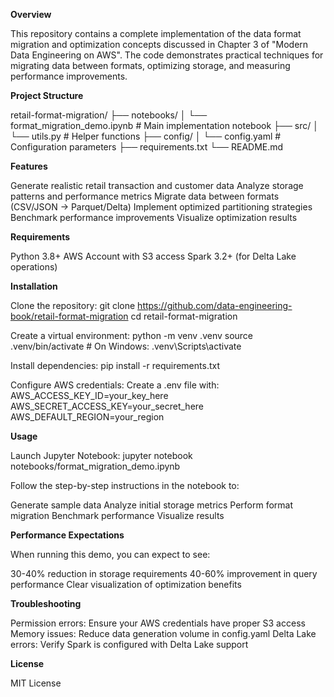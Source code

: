 **Overview**

This repository contains a complete implementation of the data format migration and optimization concepts discussed in Chapter 3 of "Modern Data Engineering on AWS". The code demonstrates practical techniques for migrating data between formats, optimizing storage, and measuring performance improvements.

**Project Structure**

retail-format-migration/
├── notebooks/
│   └── format_migration_demo.ipynb    # Main implementation notebook
├── src/
│   └── utils.py                       # Helper functions
├── config/
│   └── config.yaml                    # Configuration parameters
├── requirements.txt
└── README.md

**Features**

Generate realistic retail transaction and customer data
Analyze storage patterns and performance metrics
Migrate data between formats (CSV/JSON → Parquet/Delta)
Implement optimized partitioning strategies
Benchmark performance improvements
Visualize optimization results

**Requirements**

Python 3.8+
AWS Account with S3 access
Spark 3.2+ (for Delta Lake operations)

**Installation**

Clone the repository:
  git clone https://github.com/data-engineering-book/retail-format-migration
  cd retail-format-migration
  
Create a virtual environment:
  python -m venv .venv
  source .venv/bin/activate  # On Windows: .venv\Scripts\activate
  
Install dependencies:
  pip install -r requirements.txt
  
Configure AWS credentials:
  Create a .env file with:
  AWS_ACCESS_KEY_ID=your_key_here
  AWS_SECRET_ACCESS_KEY=your_secret_here
  AWS_DEFAULT_REGION=your_region

**Usage**

Launch Jupyter Notebook:
  jupyter notebook notebooks/format_migration_demo.ipynb

Follow the step-by-step instructions in the notebook to:

  Generate sample data
  Analyze initial storage metrics
  Perform format migration
  Benchmark performance
  Visualize results

**Performance Expectations**

When running this demo, you can expect to see:

  30-40% reduction in storage requirements
  40-60% improvement in query performance
  Clear visualization of optimization benefits

**Troubleshooting**

Permission errors: Ensure your AWS credentials have proper S3 access
Memory issues: Reduce data generation volume in config.yaml
Delta Lake errors: Verify Spark is configured with Delta Lake support

**License**

MIT License
